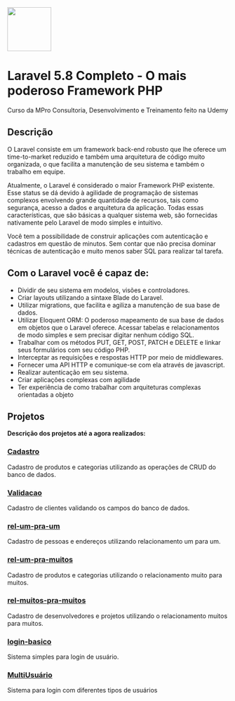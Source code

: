 <img src="https://alexandrebbarbosa.files.wordpress.com/2018/06/logolaravel.png" height="100">

<h1>Laravel 5.8 Completo - O mais poderoso Framework PHP </h1>
<p> Curso da MPro Consultoria, Desenvolvimento e Treinamento feito na Udemy </p> 

<h2> Descrição </h2>

<p>
 
O Laravel consiste em um framework back-end robusto que lhe oferece um time-to-market reduzido e também uma arquitetura de código muito organizada, o que facilita a manutenção de seu sistema e também o trabalho em equipe.

Atualmente, o Laravel é considerado o maior Framework PHP existente. Esse status se dá devido à agilidade de programação de sistemas complexos envolvendo grande quantidade de recursos, tais como segurança, acesso a dados e arquitetura da aplicação. Todas essas características, que são básicas a qualquer sistema web, são fornecidas nativamente pelo Laravel de modo simples e intuitivo. 

Você tem a possibilidade de construir aplicações com autenticação e cadastros em questão de minutos. Sem contar que não precisa dominar técnicas de autenticação e muito menos saber SQL para realizar tal tarefa.
</p>

<h2> Com o Laravel você é capaz de: </h2>
<ul>
  <li>Dividir de seu sistema em modelos, visões e controladores.</li>
  <li>Criar layouts utilizando a sintaxe Blade do Laravel.</li>
  <li>Utilizar migrations, que facilita e agiliza a manutenção de sua base de dados.</li>
  <li>Utilizar Eloquent ORM: O poderoso mapeamento de sua base de dados em objetos que o Laravel oferece. Acessar tabelas e        relacionamentos de modo simples e sem precisar digitar nenhum código SQL.</li>
  <li>Trabalhar com os métodos PUT, GET, POST, PATCH e DELETE e linkar seus formulários com seu código PHP.</li>
  <li>Interceptar as requisições e respostas HTTP por meio de middlewares.</li>
  <li>Fornecer uma API HTTP e comunique-se com ela através de javascript.</li>
  <li>Realizar autenticação em seu sistema.</li>
  <li>Criar aplicações complexas com agilidade</li>
  <li>Ter experiência de como trabalhar com arquiteturas complexas orientadas a objeto</li>
</ul>

<h2> Projetos </h2>
<p> <b> Descrição dos projetos até a agora realizados: </b></p>
<h3><a href="https://github.com/AndersonUfop/curso-laravel/tree/master/cadastro">Cadastro </a></h3>
<p>Cadastro de produtos e categorias utilizando as operações de CRUD do banco de dados.</p>
<h3><a href="https://github.com/AndersonUfop/curso-laravel/tree/master/validacao">Validacao</a></h3>
<p>Cadastro de clientes validando os campos do banco de dados.</p>
<h3><a href="https://github.com/AndersonUfop/curso-laravel/tree/master/rel-um-pra-um">rel-um-pra-um</a></h3>
<p>Cadastro de pessoas e endereços utilizando relacionamento um para um.</p>
<h3><a href="https://github.com/AndersonUfop/curso-laravel/tree/master/rel-um-pra-muitos">rel-um-pra-muitos</a></h3>
<p>Cadastro de produtos e categorias utilizando o relacionamento muito para muitos.</p>
<h3><a href="https://github.com/AndersonUfop/curso-laravel/tree/master/rel-muitos-pra-muitos">rel-muitos-pra-muitos</a></h3>
<p>Cadastro de desenvolvedores e projetos utilizando o relacionamento muitos para muitos. </p>
<h3><a href="https://github.com/AndersonUfop/curso-laravel/tree/master/login-basico">login-basico</a></h3>
<p>Sistema simples para login de usuário. </p>
<h3><a href="https://github.com/AndersonUfop/curso-laravel/tree/master/multiusuario">MultiUsuário</a></h3>
<p>Sistema para login com diferentes tipos de usuários</p>
